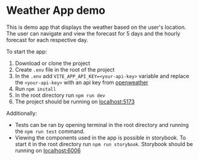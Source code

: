 # Weather App demo

This is demo app that displays the weather based on the user's location.
The user can navigate and view the forecast for 5 days and the hourly forecast for each respective day.

To start the app:

1. Download or clone the project
2. Create `.env` file in the root of the project
3. In the `.env` add `VITE_APP_API_KEY=<your-api-key>` variable and replace the `<your-api-key>` with an api key from [openweather](https://openweathermap.org/api)
4. Run `npm install`
5. In the root directory run `npm run dev`
6. The project should be running on [localhost:5173](http://localhost:5173/)

Additionally:
- Tests can be ran by opening terminal in the root directory and running the `npm run test` command.
- Viewing the components used in the app is possible in storybook. To start it in the root directory
run `npm run storybook`. Storybook should be running on [localhost:6006](http://localhost:6006/)
